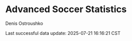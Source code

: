 # Advanced Soccer Statistics
Denis Ostroushko

<!-- gfm -->

Last successful data update: 2025-07-21 16:16:21 CST
